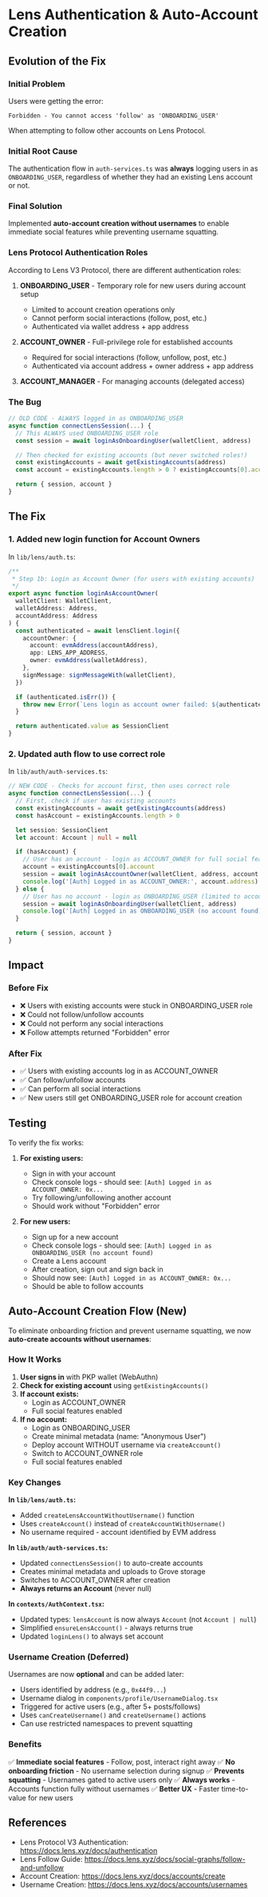 # Lens Authentication & Auto-Account Creation

## Evolution of the Fix

### Initial Problem
Users were getting the error:
```
Forbidden - You cannot access 'follow' as 'ONBOARDING_USER'
```

When attempting to follow other accounts on Lens Protocol.

### Initial Root Cause
The authentication flow in `auth-services.ts` was **always** logging users in as `ONBOARDING_USER`, regardless of whether they had an existing Lens account or not.

### Final Solution
Implemented **auto-account creation without usernames** to enable immediate social features while preventing username squatting.

### Lens Protocol Authentication Roles

According to Lens V3 Protocol, there are different authentication roles:

1. **ONBOARDING_USER** - Temporary role for new users during account setup
   - Limited to account creation operations only
   - Cannot perform social interactions (follow, post, etc.)
   - Authenticated via wallet address + app address

2. **ACCOUNT_OWNER** - Full-privilege role for established accounts
   - Required for social interactions (follow, unfollow, post, etc.)
   - Authenticated via account address + owner address + app address

3. **ACCOUNT_MANAGER** - For managing accounts (delegated access)

### The Bug

```typescript
// OLD CODE - ALWAYS logged in as ONBOARDING_USER
async function connectLensSession(...) {
  // This ALWAYS used ONBOARDING_USER role
  const session = await loginAsOnboardingUser(walletClient, address)

  // Then checked for existing accounts (but never switched roles!)
  const existingAccounts = await getExistingAccounts(address)
  const account = existingAccounts.length > 0 ? existingAccounts[0].account : null

  return { session, account }
}
```

## The Fix

### 1. Added new login function for Account Owners

In `lib/lens/auth.ts`:

```typescript
/**
 * Step 1b: Login as Account Owner (for users with existing accounts)
 */
export async function loginAsAccountOwner(
  walletClient: WalletClient,
  walletAddress: Address,
  accountAddress: Address
) {
  const authenticated = await lensClient.login({
    accountOwner: {
      account: evmAddress(accountAddress),
      app: LENS_APP_ADDRESS,
      owner: evmAddress(walletAddress),
    },
    signMessage: signMessageWith(walletClient),
  })

  if (authenticated.isErr()) {
    throw new Error(`Lens login as account owner failed: ${authenticated.error.message}`)
  }

  return authenticated.value as SessionClient
}
```

### 2. Updated auth flow to use correct role

In `lib/auth/auth-services.ts`:

```typescript
// NEW CODE - Checks for account first, then uses correct role
async function connectLensSession(...) {
  // First, check if user has existing accounts
  const existingAccounts = await getExistingAccounts(address)
  const hasAccount = existingAccounts.length > 0

  let session: SessionClient
  let account: Account | null = null

  if (hasAccount) {
    // User has an account - login as ACCOUNT_OWNER for full social features
    account = existingAccounts[0].account
    session = await loginAsAccountOwner(walletClient, address, account.address)
    console.log('[Auth] Logged in as ACCOUNT_OWNER:', account.address)
  } else {
    // User has no account - login as ONBOARDING_USER (limited to account creation)
    session = await loginAsOnboardingUser(walletClient, address)
    console.log('[Auth] Logged in as ONBOARDING_USER (no account found)')
  }

  return { session, account }
}
```

## Impact

### Before Fix
- ❌ Users with existing accounts were stuck in ONBOARDING_USER role
- ❌ Could not follow/unfollow accounts
- ❌ Could not perform any social interactions
- ❌ Follow attempts returned "Forbidden" error

### After Fix
- ✅ Users with existing accounts log in as ACCOUNT_OWNER
- ✅ Can follow/unfollow accounts
- ✅ Can perform all social interactions
- ✅ New users still get ONBOARDING_USER role for account creation

## Testing

To verify the fix works:

1. **For existing users:**
   - Sign in with your account
   - Check console logs - should see: `[Auth] Logged in as ACCOUNT_OWNER: 0x...`
   - Try following/unfollowing another account
   - Should work without "Forbidden" error

2. **For new users:**
   - Sign up for a new account
   - Check console logs - should see: `[Auth] Logged in as ONBOARDING_USER (no account found)`
   - Create a Lens account
   - After creation, sign out and sign back in
   - Should now see: `[Auth] Logged in as ACCOUNT_OWNER: 0x...`
   - Should be able to follow accounts

## Auto-Account Creation Flow (New)

To eliminate onboarding friction and prevent username squatting, we now **auto-create accounts without usernames**:

### How It Works

1. **User signs in** with PKP wallet (WebAuthn)
2. **Check for existing account** using `getExistingAccounts()`
3. **If account exists:**
   - Login as ACCOUNT_OWNER
   - Full social features enabled
4. **If no account:**
   - Login as ONBOARDING_USER
   - Create minimal metadata (name: "Anonymous User")
   - Deploy account WITHOUT username via `createAccount()`
   - Switch to ACCOUNT_OWNER role
   - Full social features enabled

### Key Changes

**In `lib/lens/auth.ts`:**
- Added `createLensAccountWithoutUsername()` function
- Uses `createAccount()` instead of `createAccountWithUsername()`
- No username required - account identified by EVM address

**In `lib/auth/auth-services.ts`:**
- Updated `connectLensSession()` to auto-create accounts
- Creates minimal metadata and uploads to Grove storage
- Switches to ACCOUNT_OWNER after creation
- **Always returns an Account** (never null)

**In `contexts/AuthContext.tsx`:**
- Updated types: `lensAccount` is now always `Account` (not `Account | null`)
- Simplified `ensureLensAccount()` - always returns true
- Updated `loginLens()` to always set account

### Username Creation (Deferred)

Usernames are now **optional** and can be added later:

- Users identified by address (e.g., `0x44f9...`)
- Username dialog in `components/profile/UsernameDialog.tsx`
- Triggered for active users (e.g., after 5+ posts/follows)
- Uses `canCreateUsername()` and `createUsername()` actions
- Can use restricted namespaces to prevent squatting

### Benefits

✅ **Immediate social features** - Follow, post, interact right away
✅ **No onboarding friction** - No username selection during signup
✅ **Prevents squatting** - Usernames gated to active users only
✅ **Always works** - Accounts function fully without usernames
✅ **Better UX** - Faster time-to-value for new users

## References

- Lens Protocol V3 Authentication: https://docs.lens.xyz/docs/authentication
- Lens Follow Guide: https://docs.lens.xyz/docs/social-graphs/follow-and-unfollow
- Account Creation: https://docs.lens.xyz/docs/accounts/create
- Username Creation: https://docs.lens.xyz/docs/accounts/usernames
